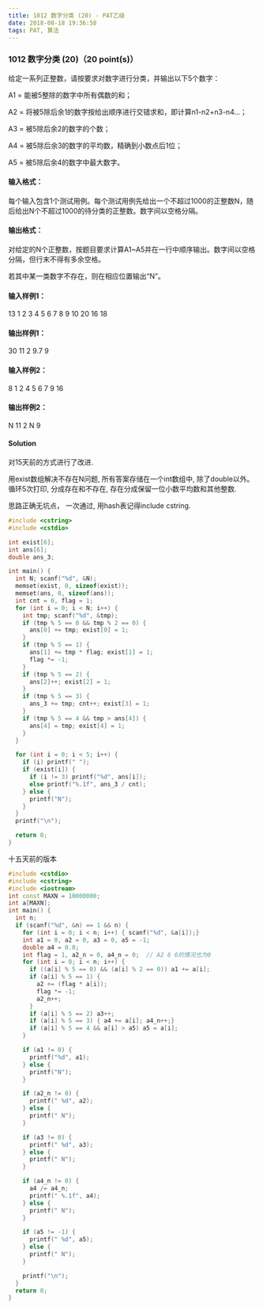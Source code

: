 ```yaml
---
title: 1012 数字分类 (20) - PAT乙级
date: 2018-08-18 19:36:58
tags: PAT, 算法
---
```


### 1012 数字分类 (20)（20 point(s)）

给定一系列正整数，请按要求对数字进行分类，并输出以下5个数字：

A1 = 能被5整除的数字中所有偶数的和；

A2 = 将被5除后余1的数字按给出顺序进行交错求和，即计算n1-n2+n3-n4...；

A3 = 被5除后余2的数字的个数；

A4 = 被5除后余3的数字的平均数，精确到小数点后1位；

A5 = 被5除后余4的数字中最大数字。

#### 输入格式：

每个输入包含1个测试用例。每个测试用例先给出一个不超过1000的正整数N，随后给出N个不超过1000的待分类的正整数。数字间以空格分隔。

#### 输出格式：

对给定的N个正整数，按题目要求计算A1~A5并在一行中顺序输出。数字间以空格分隔，但行末不得有多余空格。

若其中某一类数字不存在，则在相应位置输出“N”。

#### 输入样例1：

13 1 2 3 4 5 6 7 8 9 10 20 16 18
#### 输出样例1：

30 11 2 9.7 9
#### 输入样例2：

8 1 2 4 5 6 7 9 16
#### 输出样例2：

N 11 2 N 9

#### Solution

对15天前的方式进行了改进.

用exist数组解决不存在N问题, 所有答案存储在一个int数组中, 除了double以外。
循环5次打印, 分成存在和不存在, 存在分成保留一位小数平均数和其他整数.

思路正确无坑点， 一次通过, 用hash表记得include cstring.

```cpp
#include <cstring>
#include <cstdio>

int exist[6];
int ans[6];
double ans_3;

int main() {
  int N; scanf("%d", &N);
  memset(exist, 0, sizeof(exist));
  memset(ans, 0, sizeof(ans));
  int cnt = 0, flag = 1;
  for (int i = 0; i < N; i++) {
    int tmp; scanf("%d", &tmp);
    if (tmp % 5 == 0 && tmp % 2 == 0) {
      ans[0] += tmp; exist[0] = 1;
    }
    if (tmp % 5 == 1) {
      ans[1] += tmp * flag; exist[1] = 1;
      flag *= -1;
    }
    if (tmp % 5 == 2) {
      ans[2]++; exist[2] = 1;
    }
    if (tmp % 5 == 3) {
      ans_3 += tmp; cnt++; exist[3] = 1;
    }
    if (tmp % 5 == 4 && tmp > ans[4]) {
      ans[4] = tmp; exist[4] = 1;
    }
  }

  for (int i = 0; i < 5; i++) {
    if (i) printf(" ");
    if (exist[i]) {
      if (i != 3) printf("%d", ans[i]);
      else printf("%.1f", ans_3 / cnt);
    } else {
      printf("N");
    }
  }
  printf("\n");

  return 0;
}
```


十五天前的版本
```cpp
#include <cstdio>
#include <cstring>
#include <iostream>
int const MAXN = 10000000;
int a[MAXN];
int main() {
  int n;
  if (scanf("%d", &n) == 1 && n) {
    for (int i = 0; i < n; i++) { scanf("%d", &a[i]);}
    int a1 = 0, a2 = 0, a3 = 0, a5 = -1;
    double a4 = 0.0;
    int flag = 1, a2_n = 0, a4_n = 0;  // A2 6 6的情况也为0
    for (int i = 0; i < n; i++) {
      if ((a[i] % 5 == 0) && (a[i] % 2 == 0)) a1 += a[i];
      if (a[i] % 5 == 1) {
        a2 += (flag * a[i]);
        flag *= -1;
        a2_n++;
      }
      if (a[i] % 5 == 2) a3++;
      if (a[i] % 5 == 3) { a4 += a[i]; a4_n++;}
      if (a[i] % 5 == 4 && a[i] > a5) a5 = a[i];
    }

    if (a1 != 0) {
      printf("%d", a1);
    } else {
      printf("N");
    }

    if (a2_n != 0) {
      printf(" %d", a2);
    } else {
      printf(" N");
    }

    if (a3 != 0) {
      printf(" %d", a3);
    } else {
      printf(" N");
    }

    if (a4_n != 0) {
      a4 /= a4_n;
      printf(" %.1f", a4);
    } else {
      printf(" N");
    }

    if (a5 != -1) {
      printf(" %d", a5);
    } else {
      printf(" N");
    }

    printf("\n");
  }
  return 0;
}
```

